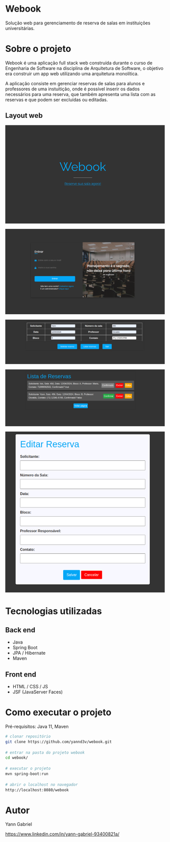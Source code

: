# Webook
Solução web para gerenciamento de reserva de salas em instituições universitárias.

# Sobre o projeto
Webook é uma aplicação full stack web construída durante o curso de Engenharia de Software na disciplina de Arquitetura de Software, o objetivo era construir um app web utilizando uma arquitetura monolítica.

A aplicação consiste em gerenciar reservas de salas para alunos e professores de uma instuitição, onde é possível inserir os dados necessários para uma reserva, que também apresenta uma lista com as reservas e que podem ser excluídas ou editadas.

## Layout web
![Web 1](https://github.com/yannd3v/webook/blob/main/src/main/resources/static/images/index.png?raw=true)

![Web 2](https://github.com/yannd3v/webook/blob/main/src/main/resources/static/images/login.png?raw=true)

![Web 3](https://github.com/yannd3v/webook/blob/main/src/main/resources/static/images/dados_reserva.png?raw=true)

![Web 4](https://github.com/yannd3v/webook/blob/main/src/main/resources/static/images/lista_reservas.png?raw=true)

![Web 5](https://github.com/yannd3v/webook/blob/main/src/main/resources/static/images/editar_reserva.png?raw=true)

# Tecnologias utilizadas
## Back end
- Java
- Spring Boot
- JPA / Hibernate
- Maven
## Front end
- HTML / CSS / JS
- JSF (JavaServer Faces)
# Como executar o projeto

Pré-requisitos: Java 11, Maven

```bash
# clonar repositório
git clone https://github.com/yannd3v/webook.git

# entrar na pasta do projeto webook
cd webook/

# executar o projeto
mvn spring-boot:run

# abrir o localhost no navegador
http://localhost:8080/webook
```

# Autor

Yann Gabriel

https://www.linkedin.com/in/yann-gabriel-93400821a/
